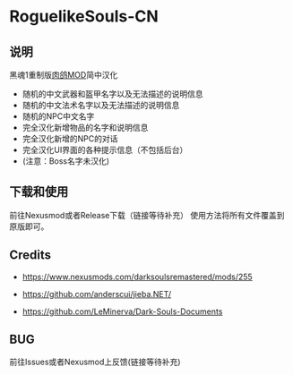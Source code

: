 ﻿# RoguelikeSouls-CN

## 说明

黑魂1重制版[肉鸽MOD](https://www.nexusmods.com/darksoulsremastered/mods/255)简中汉化

- 随机的中文武器和盔甲名字以及无法描述的说明信息
- 随机的中文法术名字以及无法描述的说明信息
- 随机的NPC中文名字
- 完全汉化新增物品的名字和说明信息
- 完全汉化新增的NPC的对话
- 完全汉化UI界面的各种提示信息（不包括后台）
- (注意：Boss名字未汉化)

## 下载和使用

前往Nexusmod或者Release下载（链接等待补充） 使用方法将所有文件覆盖到原版即可。

## Credits

- https://www.nexusmods.com/darksoulsremastered/mods/255

- https://github.com/anderscui/jieba.NET/

- https://github.com/LeMinerva/Dark-Souls-Documents

## BUG

前往Issues或者Nexusmod上反馈(链接等待补充)
